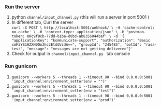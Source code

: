 
### Run the server
   1. python `channel/input_channel.py`  (this will run a server in port 5001 )
   2. In different tab, Curl the server         
                ``` curl -X POST \
                http://localhost:5001/webhook/ \
                -H 'cache-control: no-cache' \
                -H 'content-type: application/json' \
                -H 'postman-token: 80c9f9cb-77dd-b1ba-d0bd-ab8356044baf' \
                -d '{
                  "applicationKey": "kommunicate-support",
                  "authorization": "Basic cmFzYS10ZXN0OnJhc2EtdGVzdA==",
                  "groupId": "245485",
                  "botId": "rasa-test",
                  "message": "messages are not getting delivered"}'
                  ```              
   3. Check for output in `channel/input_channel.py ` tab console


### Run gunicorn
   1. `gunicorn --workers 5 --threads 1 --timeout 90 --bind 0.0.0.0:5001 'input_channel:environment_setter(env = "")'`
   2. `gunicorn --workers 5 --threads 1 --timeout 90 --bind 0.0.0.0:5001 'input_channel:environment_setter(env = "test")'`
   3. `gunicorn --workers 5 --threads 1 --timeout 90 --bind 0.0.0.0:5001 'input_channel:environment_setter(env = "prod")'`
